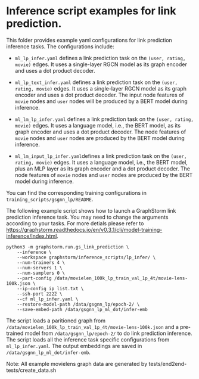 # Inference script examples for link prediction.
This folder provides example yaml configurations for link prediction inference tasks. The configurations include:

  * ``ml_lp_infer.yaml`` defines a link prediction task on the ``(user, rating, movie)`` edges. It uses a single-layer RGCN model as its graph encoder and uses a dot product decoder.

  * ``ml_lp_text_infer.yaml`` defines a link prediction task on the ``(user, rating, movie)`` edges. It uses a single-layer RGCN model as its graph encoder and uses a dot product decoder. The input node features of ``movie`` nodes and ``user`` nodes will be produced by a BERT model during inference.

  * ``ml_lm_lp_infer.yaml`` defines a link prediction task on the ``(user, rating, movie)`` edges. It uses a language model, i.e., the BERT model, as its graph encoder and uses a dot product decoder. The node features of ``movie`` nodes and ``user`` nodes are produced by the BERT model during inference.

  * ``ml_lm_input_lp_infer.yaml``defines a link prediction task on the ``(user, rating, movie)`` edges. It uses a language model, i.e., the BERT model, plus an MLP layer as its graph encoder and a dot product decoder. The node features of ``movie`` nodes and ``user`` nodes are produced by the BERT model during inference.

You can find the corresponding training configurations in ``training_scripts/gsgnn_lp/README``.

The following example script shows how to launch a GraphStorm link prediction inference task.
You may need to change the arguments according to your tasks.
For more detials please refer to https://graphstorm.readthedocs.io/en/v0.3.1/cli/model-training-inference/index.html.

```
python3 -m graphstorm.run.gs_link_prediction \
    --inference \
    --workspace graphstorm/inference_scripts/lp_infer/ \
    --num-trainers 4 \
    --num-servers 1 \
    --num-samplers 0 \
    --part-config /data/movielen_100k_lp_train_val_1p_4t/movie-lens-100k.json \
    --ip-config ip_list.txt \
    --ssh-port 2222 \
    --cf ml_lp_infer.yaml \
    --restore-model-path /data/gsgnn_lp/epoch-2/ \
    --save-embed-path /data/gsgnn_lp_ml_dot/infer-emb
```

The script loads a paritioned graph from ``/data/movielen_100k_lp_train_val_1p_4t/movie-lens-100k.json``
and a pre-trained model from ``/data/gsgnn_lp/epoch-2/`` to do link prediction inference.
The script loads all the inference task specific configurations from ``ml_lp_infer.yaml``.
The output embeddings are saved in ``/data/gsgnn_lp_ml_dot/infer-emb``.

Note: All example movielens graph data are generated by tests/end2end-tests/create_data.sh
